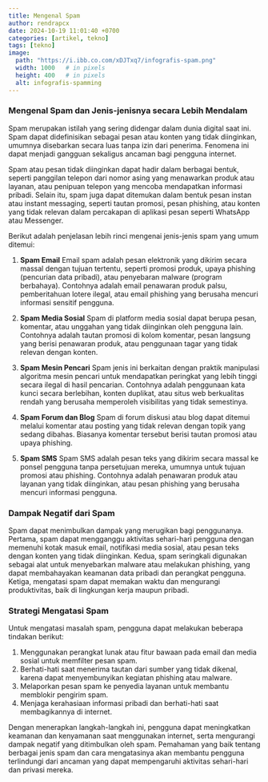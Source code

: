 ```yaml
---
title: Mengenal Spam
author: rendrapcx
date: 2024-10-19 11:01:40 +0700
categories: [artikel, tekno]
tags: [tekno]
image:
  path: "https://i.ibb.co.com/xDJTxq7/infografis-spam.png"
  width: 1000   # in pixels
  height: 400   # in pixels
  alt: infografis-spamming
---
```


### Mengenal Spam dan Jenis-jenisnya secara Lebih Mendalam

Spam merupakan istilah yang sering didengar dalam dunia digital saat ini. Spam dapat didefinisikan sebagai pesan atau konten yang tidak diinginkan, umumnya disebarkan secara luas tanpa izin dari penerima. Fenomena ini dapat menjadi gangguan sekaligus ancaman bagi pengguna internet.

Spam atau pesan tidak diinginkan dapat hadir dalam berbagai bentuk, seperti panggilan telepon dari nomor asing yang menawarkan produk atau layanan, atau penipuan telepon yang mencoba mendapatkan informasi pribadi. Selain itu, spam juga dapat ditemukan dalam bentuk pesan instan atau instant messaging, seperti tautan promosi, pesan phishing, atau konten yang tidak relevan dalam percakapan di aplikasi pesan seperti WhatsApp atau Messenger.

Berikut adalah penjelasan lebih rinci mengenai jenis-jenis spam yang umum ditemui:

1. **Spam Email**
Email spam adalah pesan elektronik yang dikirim secara massal dengan tujuan tertentu, seperti promosi produk, upaya phishing (pencurian data pribadi), atau penyebaran malware (program berbahaya). Contohnya adalah email penawaran produk palsu, pemberitahuan lotere ilegal, atau email phishing yang berusaha mencuri informasi sensitif pengguna.

1. **Spam Media Sosial**
Spam di platform media sosial dapat berupa pesan, komentar, atau unggahan yang tidak diinginkan oleh pengguna lain. Contohnya adalah tautan promosi di kolom komentar, pesan langsung yang berisi penawaran produk, atau penggunaan tagar yang tidak relevan dengan konten.

1. **Spam Mesin Pencari**
Spam jenis ini berkaitan dengan praktik manipulasi algoritma mesin pencari untuk mendapatkan peringkat yang lebih tinggi secara ilegal di hasil pencarian. Contohnya adalah penggunaan kata kunci secara berlebihan, konten duplikat, atau situs web berkualitas rendah yang berusaha memperoleh visibilitas yang tidak semestinya.

1. **Spam Forum dan Blog**
Spam di forum diskusi atau blog dapat ditemui melalui komentar atau posting yang tidak relevan dengan topik yang sedang dibahas. Biasanya komentar tersebut berisi tautan promosi atau upaya phishing.

1. **Spam SMS**
Spam SMS adalah pesan teks yang dikirim secara massal ke ponsel pengguna tanpa persetujuan mereka, umumnya untuk tujuan promosi atau phishing. Contohnya adalah penawaran produk atau layanan yang tidak diinginkan, atau pesan phishing yang berusaha mencuri informasi pengguna.

### Dampak Negatif dari Spam
Spam dapat menimbulkan dampak yang merugikan bagi penggunanya. Pertama, spam dapat mengganggu aktivitas sehari-hari pengguna dengan memenuhi kotak masuk email, notifikasi media sosial, atau pesan teks dengan konten yang tidak diinginkan. Kedua, spam seringkali digunakan sebagai alat untuk menyebarkan malware atau melakukan phishing, yang dapat membahayakan keamanan data pribadi dan perangkat pengguna. Ketiga, mengatasi spam dapat memakan waktu dan mengurangi produktivitas, baik di lingkungan kerja maupun pribadi.

### Strategi Mengatasi Spam
Untuk mengatasi masalah spam, pengguna dapat melakukan beberapa tindakan berikut:
1. Menggunakan perangkat lunak atau fitur bawaan pada email dan media sosial untuk memfilter pesan spam.
2. Berhati-hati saat menerima tautan dari sumber yang tidak dikenal, karena dapat menyembunyikan kegiatan phishing atau malware.
3. Melaporkan pesan spam ke penyedia layanan untuk membantu memblokir pengirim spam.
4. Menjaga kerahasiaan informasi pribadi dan berhati-hati saat membagikannya di internet.

Dengan menerapkan langkah-langkah ini, pengguna dapat meningkatkan keamanan dan kenyamanan saat menggunakan internet, serta mengurangi dampak negatif yang ditimbulkan oleh spam. Pemahaman yang baik tentang berbagai jenis spam dan cara mengatasinya akan membantu pengguna terlindungi dari ancaman yang dapat mempengaruhi aktivitas sehari-hari dan privasi mereka.
